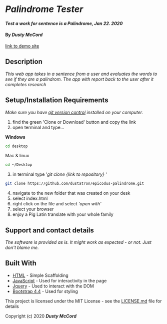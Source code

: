 # _Palindrome Tester_

#### _Test a work for sentence is a Palindrome, Jan 22. 2020_

#### By _**Dusty McCord**_
[link to demo site](https://dustatron.github.io/epicodus-palindrome/)

## Description

_This web app takes in a sentence from a user and evaluates the words to see if they are a palindrom. The app with report back to the user after it completes research_

## Setup/Installation Requirements

_Make sure you have [git version control](https://git-scm.com/downloads) installed on your computer._

1. find the green 'Clone or Download' button and copy the link
2. open terminal and type...

**Windows**
```sh 
cd desktop
```

 Mac & linux 
 ```sh
 cd ~/Desktop
 ```

 3. in terminal type '_git clone {link to repository}_ '

```sh
git clone https://github.com/dustatron/epicodus-palindrome.git
```

4. navigate to the new folder that was created on your desk
5. select index.html
6. right click on the file and select _'open with'_
7. select your browser
8. enjoy a Pig Latin translate with your whole family

## Support and contact details

_The software is provided as is. It might work as expected - or not. Just don't blame me._

## Built With

* [HTML](https://developer.mozilla.org/en-US/docs/Web/HTML) - Simple Scaffolding
* [JavaScript](https://developer.mozilla.org/en-US/docs/Web/JavaScript) - Used for interactivity in the page
* [Jquery](https://jquery.com/) - Used to interact with the DOM
* [Bootstrap 4.4](https://getbootstrap.com/) - Used for styling

This project is licensed under the MIT License - see the [LICENSE.md](LICENSE.md) file for details

Copyright (c) 2020 **_Dusty McCord_**

